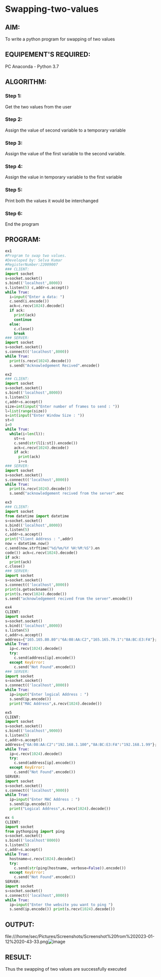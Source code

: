 # Swapping-two-values

## AIM:
To write a python program for swapping of two values

## EQUIPEMENT'S REQUIRED: 
PC
Anaconda - Python 3.7

## ALGORITHM: 

### Step 1:
Get the two values from the user
### Step 2: 
Assign the value of second variable to a temporary variable 
### Step 3: 
Assign the value of the first variable to the second variable.
### Step 4:  
Assign the value in temporary variable to the first variable
### Step 5: 
Print both the values it would be interchanged
### Step 6: 
End the program

## PROGRAM:
```python
ex1
#Program to swap two values.
#Developed by: Selva Kumar
#RegisterNumber:22009007
### CLIENT:
import socket
s=socket.socket()
s.bind(('localhost',8000))
s.listen(5) c,addr=s.accept()
while True:
  i=input("Enter a data: ")
  c.send(i.encode())
  ack=c.recv(1024).decode()
  if ack:
    print(ack)
    continue
  else:
    c.close()
    break
### SERVER:
import socket
s=socket.socket()
s.connect(('localhost',8000))
while True:
  print(s.recv(1024).decode())
  s.send("Acknowledgement Recived".encode()
```
~~~ python
ex2
### CLIENT:
import socket
s=socket.socket()
s.bind(('localhost',8000))
s.listen(5)
c,addr=s.accept()
size=int(input("Enter number of frames to send : "))
l=list(range(size))
s=int(input("Enter Window Size : "))
st=0
i=0
while True:
  while(i<len(l)):
    st+=s
    c.send(str(l[i:st]).encode())
    ack=c.recv(1024).decode()
    if ack:
      print(ack)
      i+=s
### SERVER:
import socket
s=socket.socket()
s.connect(('localhost',8000))
while True:
  print(s.recv(1024).decode())
  s.send("acknowledgement recived from the server".enc
~~~
~~~ python
ex3
### CLIENT:
import socket
from datetime import datetime
s=socket.socket()
s.bind(('localhost',8000))
s.listen(5)
c,addr=s.accept()
print("Client Address : ",addr)
now = datetime.now()
c.send(now.strftime("%d/%m/%Y %H:%M:%S").en
code()) ack=c.recv(1024).decode()
if ack:
  print(ack)
c.close()
### SERVER:
import socket
s=socket.socket()
s.connect(('localhost',8000))
print(s.getsockname())
print(s.recv(1024).decode())
s.send("acknowledgement recived from the server".encode())
~~~
~~~ python
ex4
CLIENT:
import socket
s=socket.socket()
s.bind(('localhost',8000))
s.listen(5)
c,addr=s.accept()
address={"165.165.80.80":"6A:08:AA:C2","165.165.79.1":"8A:BC:E3:FA"};
while True:
  ip=c.recv(1024).decode()
  try:
    c.send(address[ip].encode())
  except KeyError:
    c.send("Not Found".encode())
### SERVER:
import socket
s=socket.socket()
s.connect(('localhost',8000))
while True:
  ip=input("Enter logical Address : ")
  s.send(ip.encode())
  print("MAC Address",s.recv(1024).decode())
~~~
~~~ python
ex5
CLIENT:
import socket
s=socket.socket()
s.bind(('localhost',9000))
s.listen(5)
c,addr=s.accept()
address={"6A:08:AA:C2":"192.168.1.100","8A:BC:E3:FA":"192.168.1.99"};
while True:
  ip=c.recv(1024).decode()
  try:
    c.send(address[ip].encode())
  except KeyError:
    c.send("Not Found".encode())
SERVER:
import socket
s=socket.socket()
s.connect(('localhost',9000))
while True:
  ip=input("Enter MAC Address : ")
  s.send(ip.encode())
  print("Logical Address",s.recv(1024).decode())
~~~
~~~ python
ex 6
CLIENT:
import socket
from pythonping import ping
s=socket.socket()
s.bind(('localhost'8000))
s.listen(5)
c,addr=s.accept()
while True:
  hostname=c.recv(1024).decode()
  try:
    c.send(str(ping(hostname, verbose=False)).encode())
  except KeyError:
    c.send("Not Found".encode())
SERVER:
import socket
s=socket.socket()
s.connect(('localhost',8000))
while True:
  ip=input("Enter the website you want to ping ")
  s.send(ip.encode()) print(s.recv(1024).decode())
  ~~~
## OUTPUT:
file:///home/sec/Pictures/Screenshots/Screenshot%20from%202023-01-12%2020-43-33.png![image](https://user-images.githubusercontent.com/120643262/212104996-969fac1c-9c28-48ff-849b-f8cb5ed0437e.png)

## RESULT:
Thus the swapping of two values are successfully executed



